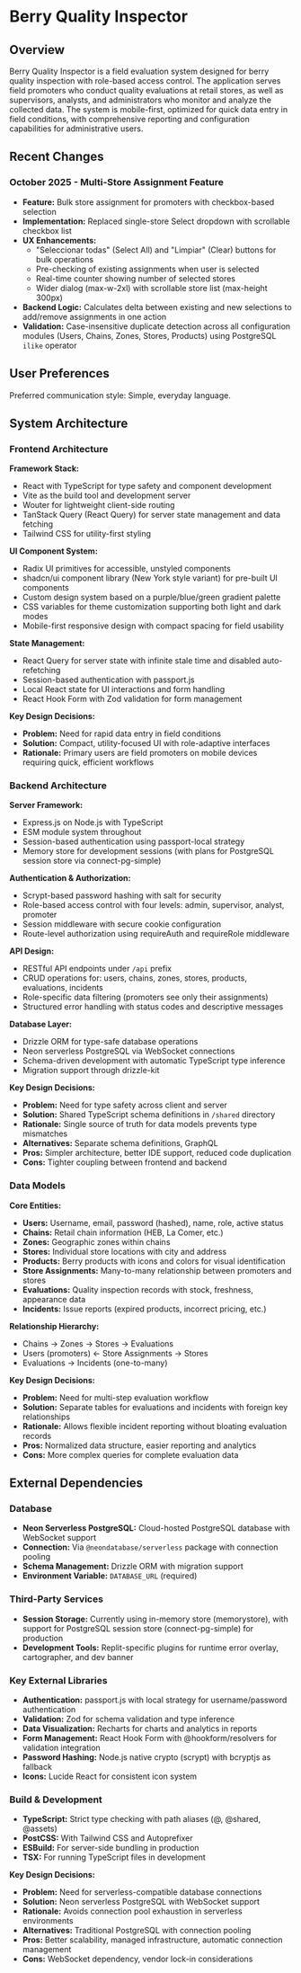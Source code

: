 # Berry Quality Inspector

## Overview

Berry Quality Inspector is a field evaluation system designed for berry quality inspection with role-based access control. The application serves field promoters who conduct quality evaluations at retail stores, as well as supervisors, analysts, and administrators who monitor and analyze the collected data. The system is mobile-first, optimized for quick data entry in field conditions, with comprehensive reporting and configuration capabilities for administrative users.

## Recent Changes

### October 2025 - Multi-Store Assignment Feature
- **Feature:** Bulk store assignment for promoters with checkbox-based selection
- **Implementation:** Replaced single-store Select dropdown with scrollable checkbox list
- **UX Enhancements:**
  - "Seleccionar todas" (Select All) and "Limpiar" (Clear) buttons for bulk operations
  - Pre-checking of existing assignments when user is selected
  - Real-time counter showing number of selected stores
  - Wider dialog (max-w-2xl) with scrollable store list (max-height 300px)
- **Backend Logic:** Calculates delta between existing and new selections to add/remove assignments in one action
- **Validation:** Case-insensitive duplicate detection across all configuration modules (Users, Chains, Zones, Stores, Products) using PostgreSQL `ilike` operator

## User Preferences

Preferred communication style: Simple, everyday language.

## System Architecture

### Frontend Architecture

**Framework Stack:**
- React with TypeScript for type safety and component development
- Vite as the build tool and development server
- Wouter for lightweight client-side routing
- TanStack Query (React Query) for server state management and data fetching
- Tailwind CSS for utility-first styling

**UI Component System:**
- Radix UI primitives for accessible, unstyled components
- shadcn/ui component library (New York style variant) for pre-built UI components
- Custom design system based on a purple/blue/green gradient palette
- CSS variables for theme customization supporting both light and dark modes
- Mobile-first responsive design with compact spacing for field usability

**State Management:**
- React Query for server state with infinite stale time and disabled auto-refetching
- Session-based authentication with passport.js
- Local React state for UI interactions and form handling
- React Hook Form with Zod validation for form management

**Key Design Decisions:**
- **Problem:** Need for rapid data entry in field conditions
- **Solution:** Compact, utility-focused UI with role-adaptive interfaces
- **Rationale:** Primary users are field promoters on mobile devices requiring quick, efficient workflows

### Backend Architecture

**Server Framework:**
- Express.js on Node.js with TypeScript
- ESM module system throughout
- Session-based authentication using passport-local strategy
- Memory store for development sessions (with plans for PostgreSQL session store via connect-pg-simple)

**Authentication & Authorization:**
- Scrypt-based password hashing with salt for security
- Role-based access control with four levels: admin, supervisor, analyst, promoter
- Session middleware with secure cookie configuration
- Route-level authorization using requireAuth and requireRole middleware

**API Design:**
- RESTful API endpoints under `/api` prefix
- CRUD operations for: users, chains, zones, stores, products, evaluations, incidents
- Role-specific data filtering (promoters see only their assignments)
- Structured error handling with status codes and descriptive messages

**Database Layer:**
- Drizzle ORM for type-safe database operations
- Neon serverless PostgreSQL via WebSocket connections
- Schema-driven development with automatic TypeScript type inference
- Migration support through drizzle-kit

**Key Design Decisions:**
- **Problem:** Need for type safety across client and server
- **Solution:** Shared TypeScript schema definitions in `/shared` directory
- **Rationale:** Single source of truth for data models prevents type mismatches
- **Alternatives:** Separate schema definitions, GraphQL
- **Pros:** Simpler architecture, better IDE support, reduced code duplication
- **Cons:** Tighter coupling between frontend and backend

### Data Models

**Core Entities:**
- **Users:** Username, email, password (hashed), name, role, active status
- **Chains:** Retail chain information (HEB, La Comer, etc.)
- **Zones:** Geographic zones within chains
- **Stores:** Individual store locations with city and address
- **Products:** Berry products with icons and colors for visual identification
- **Store Assignments:** Many-to-many relationship between promoters and stores
- **Evaluations:** Quality inspection records with stock, freshness, appearance data
- **Incidents:** Issue reports (expired products, incorrect pricing, etc.)

**Relationship Hierarchy:**
- Chains → Zones → Stores → Evaluations
- Users (promoters) ← Store Assignments → Stores
- Evaluations → Incidents (one-to-many)

**Key Design Decisions:**
- **Problem:** Need for multi-step evaluation workflow
- **Solution:** Separate tables for evaluations and incidents with foreign key relationships
- **Rationale:** Allows flexible incident reporting without bloating evaluation records
- **Pros:** Normalized data structure, easier reporting and analytics
- **Cons:** More complex queries for complete evaluation data

## External Dependencies

### Database
- **Neon Serverless PostgreSQL:** Cloud-hosted PostgreSQL database with WebSocket support
- **Connection:** Via `@neondatabase/serverless` package with connection pooling
- **Schema Management:** Drizzle ORM with migration support
- **Environment Variable:** `DATABASE_URL` (required)

### Third-Party Services
- **Session Storage:** Currently using in-memory store (memorystore), with support for PostgreSQL session store (connect-pg-simple) for production
- **Development Tools:** Replit-specific plugins for runtime error overlay, cartographer, and dev banner

### Key External Libraries
- **Authentication:** passport.js with local strategy for username/password authentication
- **Validation:** Zod for schema validation and type inference
- **Data Visualization:** Recharts for charts and analytics in reports
- **Form Management:** React Hook Form with @hookform/resolvers for validation integration
- **Password Hashing:** Node.js native crypto (scrypt) with bcryptjs as fallback
- **Icons:** Lucide React for consistent icon system

### Build & Development
- **TypeScript:** Strict type checking with path aliases (@, @shared, @assets)
- **PostCSS:** With Tailwind CSS and Autoprefixer
- **ESBuild:** For server-side bundling in production
- **TSX:** For running TypeScript files in development

**Key Design Decisions:**
- **Problem:** Need for serverless-compatible database connections
- **Solution:** Neon serverless PostgreSQL with WebSocket support
- **Rationale:** Avoids connection pool exhaustion in serverless environments
- **Alternatives:** Traditional PostgreSQL with connection pooling
- **Pros:** Better scalability, managed infrastructure, automatic connection management
- **Cons:** WebSocket dependency, vendor lock-in considerations